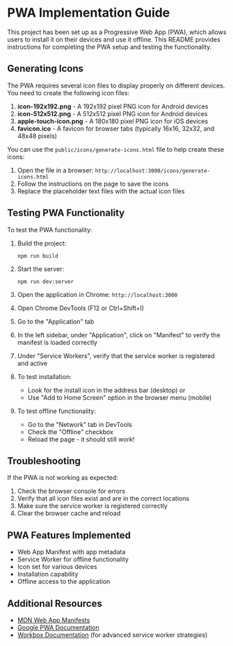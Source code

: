 # PWA Implementation Guide

This project has been set up as a Progressive Web App (PWA), which allows users to install it on their devices and use it offline. This README provides instructions for completing the PWA setup and testing the functionality.

## Generating Icons

The PWA requires several icon files to display properly on different devices. You need to create the following icon files:

1. **icon-192x192.png** - A 192x192 pixel PNG icon for Android devices
2. **icon-512x512.png** - A 512x512 pixel PNG icon for Android devices
3. **apple-touch-icon.png** - A 180x180 pixel PNG icon for iOS devices
4. **favicon.ico** - A favicon for browser tabs (typically 16x16, 32x32, and 48x48 pixels)

You can use the `public/icons/generate-icons.html` file to help create these icons:

1. Open the file in a browser: `http://localhost:3000/icons/generate-icons.html`
2. Follow the instructions on the page to save the icons
3. Replace the placeholder text files with the actual icon files

## Testing PWA Functionality

To test the PWA functionality:

1. Build the project:
   ```
   npm run build
   ```

2. Start the server:
   ```
   npm run dev:server
   ```

3. Open the application in Chrome: `http://localhost:3000`

4. Open Chrome DevTools (F12 or Ctrl+Shift+I)

5. Go to the "Application" tab

6. In the left sidebar, under "Application", click on "Manifest" to verify the manifest is loaded correctly

7. Under "Service Workers", verify that the service worker is registered and active

8. To test installation:
   - Look for the install icon in the address bar (desktop) or
   - Use "Add to Home Screen" option in the browser menu (mobile)

9. To test offline functionality:
   - Go to the "Network" tab in DevTools
   - Check the "Offline" checkbox
   - Reload the page - it should still work!

## Troubleshooting

If the PWA is not working as expected:

1. Check the browser console for errors
2. Verify that all icon files exist and are in the correct locations
3. Make sure the service worker is registered correctly
4. Clear the browser cache and reload

## PWA Features Implemented

- Web App Manifest with app metadata
- Service Worker for offline functionality
- Icon set for various devices
- Installation capability
- Offline access to the application

## Additional Resources

- [MDN Web App Manifests](https://developer.mozilla.org/en-US/docs/Web/Manifest)
- [Google PWA Documentation](https://web.dev/progressive-web-apps/)
- [Workbox Documentation](https://developers.google.com/web/tools/workbox) (for advanced service worker strategies)
